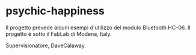 # psychic-happiness
Il progetto prevede alcuni esempi d'utilizzo del modulo Bluetooth HC-06.
Il progetto è sotto il FabLab di Modena, Italy.

Supervisionatore, DaveCalaway.
